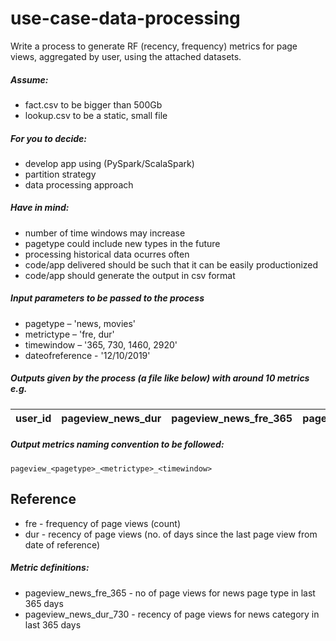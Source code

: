 # use-case-data-processing

Write a process to generate RF (recency, frequency) metrics for page views, aggregated by user, using the attached datasets.

##### Assume:

- fact.csv to be bigger than 500Gb
- lookup.csv to be a static, small file

##### For you to decide:

- develop app using (PySpark/ScalaSpark)
- partition strategy
- data processing approach

##### Have in mind:

- number of time windows may increase
- pagetype could include new types in the future
- processing historical data ocurres often
- code/app delivered should be such that it can be easily productionized
- code/app should generate the output in csv format

##### Input parameters to be passed to the process

- pagetype – 'news, movies'
- metrictype – 'fre, dur'
- timewindow – '365, 730, 1460, 2920'
- dateofreference - '12/10/2019'

##### Outputs given by the process (a file like below) with around 10 metrics e.g.

| user_id | pageview_news_dur | pageview_news_fre_365 | pageview_news_fre_730 | ...|
| ------- | ----------------- | --------------------- | --------------------- | -- |

##### Output metrics naming convention to be followed:

`pageview_<pagetype>_<metrictype>_<timewindow>`


## Reference

- fre - frequency of page views (count)
- dur - recency of page views (no. of days since the last page view from date of reference)

##### Metric definitions:

- pageview_news_fre_365 - no of page views for news page type in last 365 days
- pageview_news_dur_730 - recency of page views for news category in last 365 days
